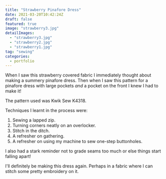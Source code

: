 ```yaml
---
title: "Strawberry Pinafore Dress"
date: 2021-03-20T10:42:24Z
draft: false
featured: true
image: "strawberry3.jpg"
detailImages:
  - "strawberry3.jpg"
  - "strawberry2.jpg"
  - "strawberry1.jpg"
tag: "sewing"
categories:
  - portfolio
---
```


When I saw this strawberry covered fabric I immediately thought about making a summery pinafore dress. Then when I saw this pattern for a pinafore dress with large pockets _and_ a pocket on the front I knew I had to make it! 

The pattern used was Kwik Sew K4318.

Techniques I learnt in the process were:
1. Sewing a lapped zip.
2. Turning corners neatly on an overlocker.
3. Stitch in the ditch. 
4. A refresher on gathering.
5. A refresher on using my machine to sew one-step buttonholes.

I also had a stark reminder not to grade seams too much or else things start falling apart!

I'll definitely be making this dress again. Perhaps in a fabric where I can stitch some pretty embroidery on it.
